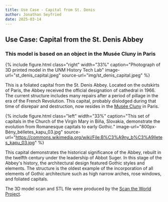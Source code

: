 ```yaml
---
title: Use Case - Capital from St. Denis
author: Jonathan Seyfried
date: 2025-03-14
---
```


<h2 class="section-heading">Use Case: Capital from the St. Denis Abbey</h2>
<h3 class="section-subheading text-muted">This model is based on an object in the Musée Cluny in Paris</h3>


{% include figure.html class="right" width="33%" caption="Photograph of 3D printed model in the UNM History Tech Lab" image-url="st_denis_capital.jpeg" source-url="img/st_denis_capital.jpeg" %}

This is a foliated capital from the St. Denis Abbey. Located on the outskirts of Paris, the Abbey received the official designation of cathedral in 1966. The current structure includes many repairs after a period of pillage in the era of the French Revolution. This capital, probably dislodged during that time of disrepair and destruction, now resides in the <a href="https://www.musee-moyenage.fr/collection/oeuvre/chapiteau-acanthe-et-tete.html">Musée Cluny</a> in Paris. 

{% include figure.html class="left" width="33%" caption="This set of capitals in the Church of the Virgin Mary in Bíňa, Slovakia, demonstrate the evolution from Romanesque capitals to early Gothic." image-url="800px-Bény_bélletes_kapu_03.jpg" source-url="https://commons.wikimedia.org/wiki/File:B%C3%A9ny_b%C3%A9lletes_kapu_03.jpg" %}

This capital demonstrates the historical significance of the Abbey, rebuilt in the twelfth century under the leadership of Abbot Suger. In this stage of the Abbey's history, the architectural design featured Gothic styles and elements. The structure is the oldest example of the incorporation of all elements of Gothic architecture such as high narrow arches, rose windows, and foliated capitals. 

The 3D model scan and STL file were produced by the <a href="https://www.myminifactory.com/object/3d-print-capital-sculpted-heads-213398">Scan the World Project</a>.

